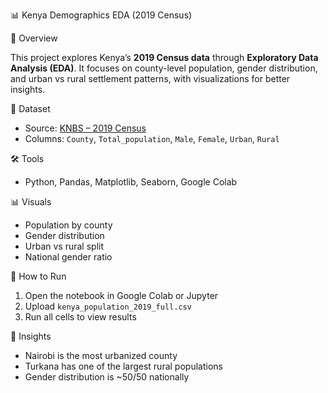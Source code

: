  📊 Kenya Demographics EDA (2019 Census)

📌 Overview

This project explores Kenya’s **2019 Census data** through **Exploratory Data Analysis (EDA)**. It focuses on county-level population, gender distribution, and urban vs rural settlement patterns, with visualizations for better insights.



📁 Dataset

* Source: [KNBS – 2019 Census](https://www.knbs.or.ke/?wpdmpro=2019-kenya-population-and-housing-census-volume-1-population-by-county-and-sub-county)
* Columns: `County`, `Total_population`, `Male`, `Female`, `Urban`, `Rural`



🛠️ Tools

* Python, Pandas, Matplotlib, Seaborn, Google Colab



📊 Visuals

* Population by county
* Gender distribution
* Urban vs rural split
* National gender ratio



🚀 How to Run

1. Open the notebook in Google Colab or Jupyter
2. Upload `kenya_population_2019_full.csv`
3. Run all cells to view results



📌 Insights

* Nairobi is the most urbanized county
* Turkana has one of the largest rural populations
* Gender distribution is ~50/50 nationally



